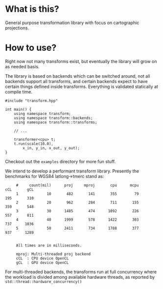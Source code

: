 What is this?
=========

General purpose transformation library with focus on cartographic projections.

How to use?
===

Right now not many transforms exist, but eventually the library will grow on as needed basis.

The library is based on backends which can be switched around, not all backends support all transforms, and certain backends expect to have certain things defined inside transforms.  Everything is validated statically at compile time.

    #include "transform.hpp"
    
    int main() {
    	using namespace transform;
		using namespace transform::backends;
		using namespace transform::transforms;

		// ...
        
        transformer<cpu> t;
        t.run(scale(10.0),
            x_in, y_in, x_out, y_out);
    }
    
Checkout out the `examples` directory for more fun stuff.

We intend to develop a performant transform library.  Presently the benchmarks for WGS84 latlong->tmerc stand as:

         #     count(mil)      proj     mproj       cpu      mcpu       cCL       gCL
         1             10       482       141       355        79       195       310
         2             20       962       284       711       155       359       548
         3             30      1485       474      1092       226       557       811
         4             40      1999       578      1422       303       737      1036
         5             50      2411       734      1788       377       937      1289


         All times are in milliseconds.
         
		 mproj: Multi-threaded proj backend
		 cCL  : CPU device OpenCL
		 gCL  : GPU device OpenCL
    
For multi-threaded backends, the transforms run at full concurrency where the workload is divided among available hardware threads, as reported by `std::thread::hardware_concurrency()`


